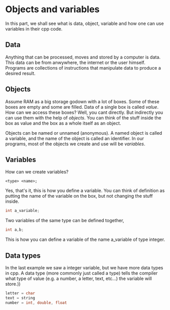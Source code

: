 # Objects and variables

In this part, we shall see what is data, object, variable and how one can use variables in their cpp code.

## Data
Anything that can be processed, moves and stored by a computer is data. This data can be from anwywhere, the internet or the user himself.
Programs are collections of instructions that manipulate data to produce a desired result.

## Objects

Assume RAM as a big storage godown with a lot of boxes. Some of these boxes are empty and some are filled. Data of a single box is called *value*.
How can we access these boxes? Well, you cant directly. But indirectly you can use them with the help of *objects*. You can think of the stuff inside the box
as value and the box as a whole itself as an object.

Objects can be named or unnamed (anonymous). A named object is called a variable, and the name of the object is called an identifier. 
In our programs, most of the objects we create and use will be *variables*.

## Variables

How can we create variables?

```
<type> <name>;
```

Yes, that's it, this is how you define a variable.
You can think of definition as putting the name of the variable on the box, but not changing the 
stuff inside.

```cpp
int a_variable;
```

Two variables of the same type can be defined together,
```cpp
int a,b;
```

This is how you can define a variable of the name a_variable of type integer.

## Data types

In the last example we saw a integer variable, but we have more data types in cpp.
A data type (more commonly just called a type) tells the compiler what type of value (e.g. a number, a letter, text, etc…) the variable will store.))

```cpp
letter = char
text = string
number = int, double, float
```
